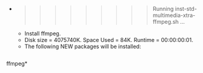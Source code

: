 * >>>>>>>>> Running inst-std-multimedia-xtra-ffmpeg.sh ...
  * Install ffmpeg.
  * Disk size = 4075740K. Space Used = 84K. Runtime = 00:00:00:01.
  * The following NEW packages will be installed:
  ```bash
ffmpeg*
  ```
